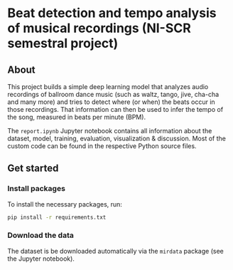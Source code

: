 # Beat detection and tempo analysis of musical recordings (NI-SCR semestral project)

## About

This project builds a simple deep learning model that analyzes audio recordings of ballroom dance music (such as waltz, tango, jive, cha-cha and many more) and tries to detect where (or when) the beats occur in those recordings. That information can then be used to infer the tempo of the song, measured in beats per minute (BPM).



The `report.ipynb` Jupyter notebook contains all information about the dataset, model, training, evaluation, visualization & discussion. Most of the custom code can be found in the respective Python source files.



## Get started

### Install packages

To install the necessary packages, run:

```bash
pip install -r requirements.txt
```



### Download the data

The dataset is be downloaded automatically via the `mirdata` package (see the Jupyter notebook).